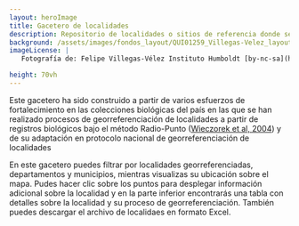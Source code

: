 ```yaml
---
layout: heroImage
title: Gacetero de localidades
description: Repositorio de localidades o sitios de referencia donde se han realizado observaciones de especímenes que han sido georreferenciados bajo el método de georreferenciación Radio-Punto.
background: /assets/images/fondos_layout/QUI01259_Villegas-Velez_layout.jpg
imageLicense: |
   Fotografía de: Felipe Villegas-Vélez Instituto Humboldt [by-nc-sa](https://creativecommons.org/licenses/by-nc-sa/3.0/) 

height: 70vh
---
```




Este gacetero ha sido construido a partir de varios esfuerzos de fortalecimiento en las colecciones biológicas del país en las que se han realizado procesos de georreferenciación de localidades a partir de registros biológicos bajo el método Radio-Punto ([Wieczorek et al, 2004](https://www.researchgate.net/publication/220650170_The_Point-Radius_method_for_georeferencing_locality_descriptions_and_calculating_associated_uncertainty)) y de su adaptación en protocolo nacional de georreferenciación de localidades 

En este gacetero puedes filtrar por localidades georreferenciadas, departamentos y municipios, mientras visualizas su ubicación sobre el mapa. Pudes hacer clic sobre los puntos para desplegar información adicional sobre la localidad y en la parte inferior encontrarás una tabla con detalles sobre la localidad y su proceso de georreferenciación. También puedes descargar el archivo de localidaes en formato Excel.
